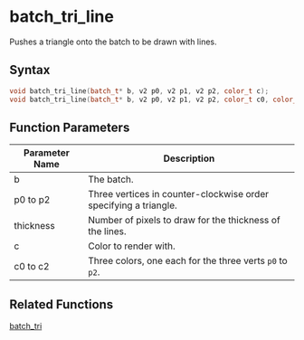 # batch_tri_line

Pushes a triangle onto the batch to be drawn with lines.

## Syntax

```cpp
void batch_tri_line(batch_t* b, v2 p0, v2 p1, v2 p2, color_t c);
void batch_tri_line(batch_t* b, v2 p0, v2 p1, v2 p2, color_t c0, color_t c1, color_t c2);
```

## Function Parameters

Parameter Name | Description
--- | ---
b | The batch.
p0 to p2 | Three vertices in counter-clockwise order specifying a triangle.
thickness | Number of pixels to draw for the thickness of the lines.
c | Color to render with.
c0 to c2 | Three colors, one each for the three verts `p0` to `p2`.

## Related Functions
 
[batch_tri](https://github.com/RandyGaul/cute_framework/tree/master/doc/graphics/batch/batch_tri.md)  
